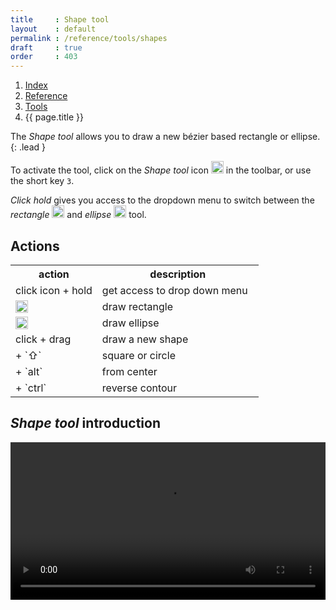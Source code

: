 ```yaml
---
title     : Shape tool
layout    : default
permalink : /reference/tools/shapes
draft     : true
order     : 403
---
```


<nav aria-label="breadcrumb">
  <ol class="breadcrumb small">
    <li class="breadcrumb-item"><a href="{{ site.url }}">Index</a></li>
    <li class="breadcrumb-item"><a href="../../../reference">Reference</a></li>
    <li class="breadcrumb-item"><a href="../tools/">Tools</a></li>
    <li class="breadcrumb-item active" aria-current="page">{{ page.title }}</li>
  </ol>
</nav>

The *Shape tool* allows you to draw a new bézier based rectangle or ellipse.
{: .lead }

To activate the tool, click on the *Shape tool* icon <img height="20" src="{{ site.url }}/images/icons/square-plus-2.svg"> in the toolbar, or use the short key `3`.

*Click hold* gives you access to the dropdown menu to switch between the *rectangle* <img height="20" src="{{ site.url }}/images/icons/square-plus-2.svg"> and *ellipse* <img height="20" src="{{ site.url }}/images/icons/circle-plus-2.svg"> tool.

Actions
-------

<table class='table table-hover'>
<tr>
<th width='35%'>action</th>
<th width='65%'>description</th>
</tr>
<tr>
<td>click icon + hold</td>
<td>get access to drop down menu</td>
</tr>
<tr>
<td><img height="20" src="{{ site.url }}/images/icons/square-plus-2.svg"></td>
<td>draw rectangle</td>
</tr>
<tr>
<td><img height="20" src="{{ site.url }}/images/icons/circle-plus-2.svg"></td>
<td>draw ellipse</td>
</tr>
<tr>
<td>click + drag</td>
<td>draw a new shape</td>
</tr>
<tr>
<td>+ `⇧`</td>
<td>square or circle</td>
</tr>
<tr>
<td>+ `alt`</td>
<td>from center</td>
</tr>
<tr>
<td>+ `ctrl`</td>
<td>reverse contour</td>
</tr>
</table>

*Shape tool* introduction
-------
<video src="{{ site.url }}/videos/shape-tool-introduction.mp4" controls="controls" style="width: 100%; max-width: 600px">
</video>


